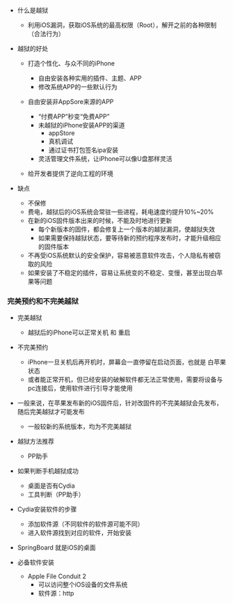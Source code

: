 - 什么是越狱
    - 利用iOS漏洞，获取iOS系统的最高权限（Root），解开之前的各种限制（合法行为）

- 越狱的好处
    - 打造个性化、与众不同的iPhone
        - 自由安装各种实用的插件、主题、APP
        - 修改系统APP的一些默认行为

    - 自由安装非AppSore来源的APP
        - “付费APP”秒变“免费APP”
        - 未越狱的iPhone安装APP的渠道
            - appStore
            - 真机调试
            - 通过证书打包签名ipa安装
        - 灵活管理文件系统，让iPhone可以像U盘那样灵活
    - 给开发者提供了逆向工程的环境

- 缺点
    - 不保修
    - 费电，越狱后的iOS系统会常驻一些进程，耗电速度约提升10%~20%
    - 在新的iOS固件版本出来的时候，不能及时地进行更新
        - 每个新版本的固件，都会修复上一个版本的越狱漏洞，使越狱失效
        - 如果需要保持越狱状态，要等待新的预约程序发布时，才能升级相应的固件版本
    - 不再受iOS系统默认的安全保护，容易被恶意软件攻击，个人隐私有被窃取的风险
    - 如果安装了不稳定的插件，容易让系统变的不稳定、变慢，甚至出现白苹果等问题

### 完美预约和不完美越狱
- 完美越狱
    - 越狱后的iPhone可以正常关机 和 重启
- 不完美预约
    - iPhone一旦关机后再开机时，屏幕会一直停留在启动页面，也就是 白苹果 状态
    - 或者能正常开机，但已经安装的破解软件都无法正常使用，需要将设备与pc连接后，使用软件进行引导才能使用
- 一般来说，在苹果发布新的iOS固件后，针对改固件的不完美越狱会先发布，随后完美越狱才可能发布
    - 一般较新的系统版本，均为不完美越狱
- 越狱方法推荐
    - PP助手

- 如果判断手机越狱成功
    - 桌面是否有Cydia
    - 工具判断（PP助手）

- Cydia安装软件的步骤
    - 添加软件源（不同软件的软件源可能不同）
    - 进入软件源找到对应的软件，开始安装
- SpringBoard 就是iOS的桌面


- 必备软件安装
    - Apple File Conduit 2
        - 可以访问整个iOS设备的文件系统
        - 软件源：http